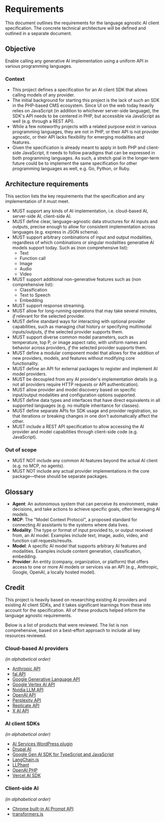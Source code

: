# Requirements

This document outlines the requirements for the language agnostic AI client specification. The concrete technical architecture will be defined and outlined in a separate document.

## Objective

Enable calling any generative AI implementation using a uniform API in various programming languages.

### Context

* This project defines a specification for an AI client SDK that allows calling models of any provider.
* The initial background for starting this project is the lack of such an SDK in the PHP-based CMS ecosystem. Since UI on the web today heavily relies on JavaScript (in addition to whichever server-side language), the SDK's API needs to be centered in PHP, but accessible via JavaScript as well (e.g. through a REST API).
* While a few noteworthy projects with a related purpose exist in various programming languages, they are not in PHP, or their API is not provider agnostic, or their API lacks flexibility for emerging modalities and features.
* Given the specification is already meant to apply in both PHP and client-side JavaScript, it needs to follow paradigms that can be expressed in both programming languages. As such, a stretch goal in the longer-term future could be to implement the same specification for other programming languages as well, e.g. Go, Python, or Ruby.

## Architecture requirements

This section lists the key requirements that the specification and any implementation of it must meet.

* MUST support any kinds of AI implementation, i.e. cloud-based AI, server-side AI, client-side AI.
* MUST define clear, language-agnostic data structures for AI inputs and outputs, precise enough to allow for consistent implementation across languages (e.g. express in JSON schema).
* MUST support arbitrary combinations of input and output modalities, regardless of which combinations or singular modalities generative AI models support today. Such as (non comprehensive list):
  * Text
  * Function call
  * Image
  * Audio
  * Video
* MUST support additional non-generative features such as (non comprehensive list):
  * Classification
  * Text to Speech
  * Embedding
* MUST support response streaming.
* MUST allow for long-running operations that may take several minutes, _if_ relevant for the selected provider.
* MUST define standard ways for interacting with optional provider capabilities, such as managing chat history or specifying multimodal inputs/outputs, _if_ the selected provider supports them.
* MUST support diverse common model parameters, such as temperature, top P, or image aspect ratio, with uniform names and behavior across providers, _if_ the selected provider supports them.
* MUST define a modular component model that allows for the addition of new providers, models, and features without modifying core functionality.
* MUST define an API for external packages to register and implement AI model providers.
* MUST be decoupled from any AI provider's implementation details (e.g. not all providers require HTTP requests or API authentication).
* MUST allow provider and model discovery based on specific input/output modalities and configuration options supported.
* MUST define data types and interfaces that have direct equivalents in all supported languages (e.g. no multiple inheritance for classes).
* MUST define separate APIs for SDK usage and provider registration, so that iterations or breaking changes in one don't automatically affect the other.
* MUST include a REST API specification to allow accessing the AI provider and model capabilities through client-side code (e.g. JavaScript).

### Out of scope

* MUST NOT include any common AI features beyond the actual AI client (e.g. no MCP, no agents).
* MUST NOT include any actual provider implementations in the core package—these should be separate packages.

## Glossary

* **Agent**: An autonomous system that can perceive its environment, make decisions, and take actions to achieve specific goals, often leveraging AI models.
* **MCP**: The "Model Context Protocol", a proposed standard for connecting AI assistants to the systems where data lives.
* **Modality**: The type or format of input provided to, or output received from, an AI model. Examples include text, image, audio, video, and function call requests/results.
* **Model**: A specific AI model that supports arbitrary AI features and modalities. Examples include content generation, classification, embedding.
* **Provider**: An entity (company, organization, or platform) that offers access to one or more AI models or services via an API (e.g., Anthropic, Google, OpenAI, a locally hosted model).

## Credit

This project is heavily based on researching existing AI providers and existing AI client SDKs, and it takes significant learnings from these into account for the specification. All of these products helped inform the language agnostic requirements.

Below is a list of products that were reviewed. The list is non comprehensive, based on a best-effort approach to include all key resources reviewed.

### Cloud-based AI providers

_(in alphabetical order)_

* [Anthropic API](https://docs.anthropic.com/en/api/)
* [fal API](https://docs.fal.ai/model-endpoints)
* [Google Generative Language API](https://ai.google.dev/api/all-methods)
* [Google Vertex AI API](https://cloud.google.com/vertex-ai/docs/reference/rest)
* [Nvidia LLM API](https://docs.api.nvidia.com/nim/reference/llm-apis)
* [OpenAI API](https://platform.openai.com/docs/api-reference/)
* [Perplexity API](https://docs.perplexity.ai/api-reference/)
* [Replicate API](https://replicate.com/docs/reference/http)
* [X AI API](https://docs.x.ai/docs/api-reference)

### AI client SDKs

_(in alphabetical order)_

* [AI Services WordPress plugin](https://github.com/felixarntz/ai-services)
* [Drupal AI](https://git.drupalcode.org/project/ai)
* [Google Gen AI SDK for TypeScript and JavaScript](https://github.com/googleapis/js-genai)
* [LangChain.js](https://github.com/langchain-ai/langchainjs)
* [LLPhant](https://github.com/LLPhant/LLPhant)
* [OpenAI PHP](https://github.com/openai-php/client)
* [Vercel AI SDK](https://github.com/vercel/ai)

### Client-side AI

_(in alphabetical order)_

* [Chrome built-in AI Prompt API](https://github.com/webmachinelearning/prompt-api)
* [transformers.js](https://github.com/huggingface/transformers.js/)
